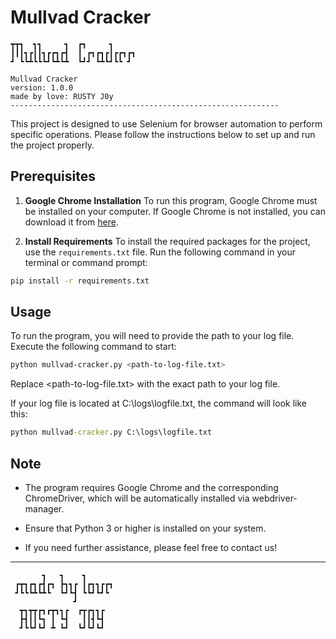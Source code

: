 # Mullvad Cracker

```
┳┳┓  ┓┓     ┓  ┏┓     ┓     
┃┃┃┓┏┃┃┓┏┏┓┏┫  ┃ ┏┓┏┓┏┃┏┏┓┏┓
┛ ┗┗┻┗┗┗┛┗┻┗┻  ┗┛┛ ┗┻┗┛┗┗ ┛ 

Mullvad Cracker                  
version: 1.0.0
made by love: RUSTY J0y
------------------------------------------------------------
```


This project is designed to use Selenium for browser automation to perform specific operations. Please follow the instructions below to set up and run the project properly.

## Prerequisites

1. **Google Chrome Installation**
   To run this program, Google Chrome must be installed on your computer. If Google Chrome is not installed, you can download it from [here](https://www.google.com/chrome/).

2. **Install Requirements**
   To install the required packages for the project, use the `requirements.txt` file. Run the following command in your terminal or command prompt:

```bash
pip install -r requirements.txt
```

## Usage

To run the program, you will need to provide the path to your log file. Execute the following command to start:

```bash
python mullvad-cracker.py <path-to-log-file.txt>
```
Replace <path-to-log-file.txt> with the exact path to your log file.

If your log file is located at C:\logs\logfile.txt, the command will look like this:

```cmd
python mullvad-cracker.py C:\logs\logfile.txt
```

## Note
* The program requires Google Chrome and the corresponding ChromeDriver, which will be automatically installed via webdriver-manager.

* Ensure that Python 3 or higher is installed on your system.


* If you need further assistance, please feel free to contact us!


---

```
       ┓   ┓    ┓      
 ┏┳┓┏┓┏┫┏┓ ┣┓┓┏ ┃┏┓┓┏┏┓
 ┛┗┗┗┻┗┻┗  ┗┛┗┫ ┗┗┛┗┛┗ 
              ┛         
  ┳┓┳┳┏┓┏┳┓┓┏  ┏┳┏┓┓┏     
  ┣┫┃┃┗┓ ┃ ┗┫   ┃┃┫┗┫     
  ┛┗┗┛┗┛ ┻ ┗┛  ┗┛┗┛┗┛ 
```